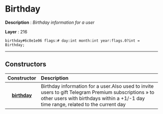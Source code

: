 # Birthday

**Description** : *Birthday information for a user*

**Layer** : 216

```tl
birthday#6c8e1e06 flags:# day:int month:int year:flags.0?int = Birthday;
```

---

## Constructors

| Constructor | Description |
| :---: | :--- |
| [**birthday**](constructor/birthday) | Birthday information for a user.Also used to invite users to gift Telegram Premium subscriptions » to other users with birthdays within a +1/-1 day time range, related to the current day |